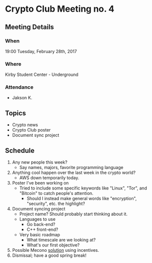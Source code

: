 # Crypto Club Meeting no. 4

## Meeting Details

### When
19:00 Tuesday, February 28th, 2017

### Where
Kirby Student Center - Underground

### Attendance
* Jakson K.

## Topics
* Crypto news
* Crypto Club poster
* Document sync project

## Schedule
1. Any new people this week?
	* Say names, majors, favorite programming language
2. Anything cool happen over the last week in the crypto world?
	* AWS down temporarily today.
3. Poster I've been working on
	* Tried to include some specific keywords like "Linux", "Tor", and "Bitcoin" to catch people's attention.
		* Should I instead make general words like "encryption", "security", etc. the highlight?
4. Document syncing project
	* Project name? Should probably start thinking about it.
	* Languages to use
		* Go back-end?
		* C++ front-end?
	* Very basic roadmap
		* What timescale are we looking at?
		* What's our first objective?
5. Possible Mecono [solution](https://github.com/jaksonkallio/mecono/blob/master/documentation.md#incentive-structure) using incentives.
6. Dismissal; have a good spring break!

